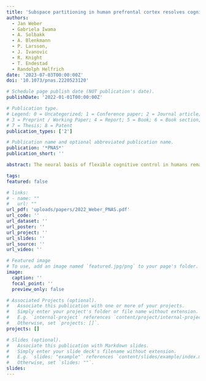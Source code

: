 ```yaml
---
title: 'Subspace partitioning in human prefrontal cortex resolves cognitive interference'
authors:
  - Jan Weber
  - Gabriela Iwama
  - A. Solbakk
  - A. Blenkmann
  - P. Larsson,
  - J. Ivanovic
  - R. Knight
  - T. Endestad
  - Randolph Helfrich
date: '2023-07-03T00:00:00Z'
doi: '10.1073/pnas.2220523120'

# Schedule page publish date (NOT publication's date).
publishDate: '2022-01-01T00:00:00Z'

# Publication type.
# Legend: 0 = Uncategorized; 1 = Conference paper; 2 = Journal article;
# 3 = Preprint / Working Paper; 4 = Report; 5 = Book; 6 = Book section;
# 7 = Thesis; 8 = Patent
publication_types: ['2']

# Publication name and optional abbreviated publication name.
publication: '*PNAS*'
publication_short: ''

abstract: The neural basis of flexible cognitive control in humans remains one of the most fascinating mysteries in neuroscience. Evidence from numerous studies indicates that the prefrontal cortex (PFC) constitutes the structural basis underlying flexible behavior. However, the neural mechanisms by which the PFC optimizes integration of goal-relevant information while minimizing interference from goal-irrelevant information to support flexible behavior remain elusive. Here, using direct recordings from the human brain, we show that the PFC resolves cognitive interference between competing features by transforming their representational population geometry into distinct neural subspaces to accommodate flexible task-switching. These results uncover a fundamental neural coding principle that constitutes a central building block of human flexible cognitive control.

tags:
featured: false

# links:
# - name: ""
#   url: ""
url_pdf: 'uploads/papers/2022_Weber_PNAS.pdf'
url_code: ''
url_dataset: ''
url_poster: ''
url_project: ''
url_slides: ''
url_source: ''
url_video: ''

# Featured image
# To use, add an image named `featured.jpg/png` to your page's folder.
image:
  caption: ''
  focal_point: ''
  preview_only: false

# Associated Projects (optional).
#   Associate this publication with one or more of your projects.
#   Simply enter your project's folder or file name without extension.
#   E.g. `internal-project` references `content/project/internal-project/index.md`.
#   Otherwise, set `projects: []`.
projects: []

# Slides (optional).
#   Associate this publication with Markdown slides.
#   Simply enter your slide deck's filename without extension.
#   E.g. `slides: "example"` references `content/slides/example/index.md`.
#   Otherwise, set `slides: ""`.
slides:
---
```

